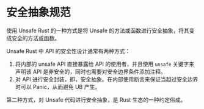# 安全抽象规范

使用 Unsafe Rust 的一种方式是将 Unsafe 的方法或函数进行安全抽象，将其变成安全的方法或函数。

Unsafe Rust 中 API 的安全性设计通常有两种方式：

1.  将内部的 unsafe API 直接暴露给 API 的使用者，并且使用 `unsafe` 关键字来声明该 API 是非安全的，同时也需要对安全边界条件添加注释。
2. 对 API 进行安全封装，即，安全抽象。在内部使用断言来保证当越过安全边界时可以 Panic，从而避免 UB 产生。

第二种方式，对 Unsafe 代码进行安全抽象，是 Rust 生态的一种约定俗成。

